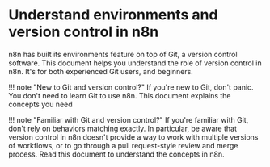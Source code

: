 # Understand environments and version control in n8n

n8n has built its environments feature on top of Git, a version control software. This document helps you understand the role of version control in n8n. It's for both experienced Git users, and beginners. 

!!! note "New to Git and version control?"
	If you're new to Git, don't panic. You don't need to learn Git to use n8n. This document explains the concepts you need

!!! note "Familiar with Git and version control?"
	If you're familiar with Git, don't rely on behaviors matching exactly. In particular, be aware that version control in n8n doesn't provide a way to work with multiple versions of workflows, or to go through a pull request-style review and merge process. Read this document to understand the concepts in n8n.
